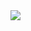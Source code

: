 <img src="https://capsule-render.vercel.app/api?type=waving&color=A3DCBE&height=300&section=header&fontSize=50&fontColor=FFFFFF&text=YuJeong%20Kim&fontAlignY=20&fontAlign=80&desc=portfolio" />
